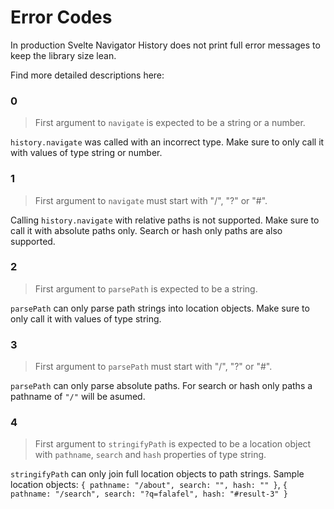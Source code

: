 # Error Codes

In production Svelte Navigator History does not print full error messages to
keep the library size lean.

Find more detailed descriptions here:

### 0

> First argument to `navigate` is expected to be a string or a number.

`history.navigate` was called with an incorrect type. Make sure to only call it
with values of type string or number.

### 1

> First argument to `navigate` must start with "/", "?" or "#".

Calling `history.navigate` with relative paths is not supported. Make sure to
call it with absolute paths only. Search or hash only paths are also supported.

### 2

> First argument to `parsePath` is expected to be a string.

`parsePath` can only parse path strings into location objects. Make sure to only
call it with values of type string.

### 3

> First argument to `parsePath` must start with "/", "?" or "#".

`parsePath` can only parse absolute paths. For search or hash only paths a
pathname of `"/"` will be asumed.

### 4

> First argument to `stringifyPath` is expected to be a location object with
> `pathname`, `search` and `hash` properties of type string.

`stringifyPath` can only join full location objects to path strings. Sample
location objects: `{ pathname: "/about", search: "", hash: "" }`,
`{ pathname: "/search", search: "?q=falafel", hash: "#result-3" }`
